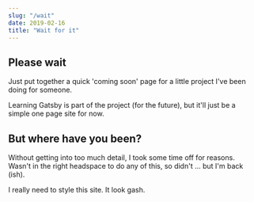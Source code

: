 ```yaml
---
slug: "/wait"
date: 2019-02-16
title: "Wait for it"
---
```


## Please wait
Just put together a quick 'coming soon' page for a little project I've been doing for someone.

Learning Gatsby is part of the project (for the future), but it'll just be a simple one page site for now.

## But where have you been?
Without getting into too much detail, I took some time off for reasons. Wasn't in the right headspace to do any of this, so didn't ... but I'm back (ish).

I really need to style this site. It look gash.